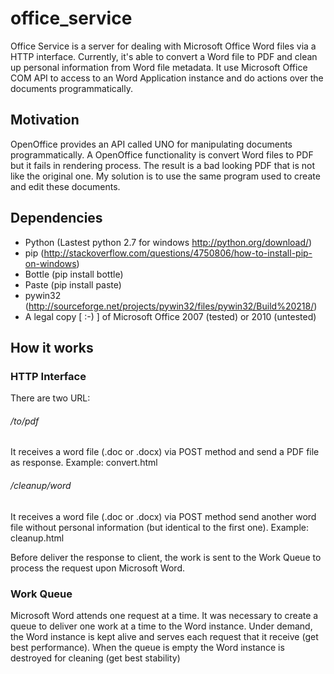 office_service
==============

Office Service is a server for dealing with Microsoft Office Word files via a HTTP interface. Currently, it's able to convert a Word file to PDF and clean up personal information from Word file metadata. It use Microsoft Office COM API to access to an Word Application instance and do actions over the documents programmatically.

Motivation
------------

OpenOffice provides an API called UNO for manipulating documents programmatically. A OpenOffice functionality is convert Word files to PDF but it fails in rendering process. The result is a bad looking PDF that is not like the original one. My solution is to use the same program used to create and edit these documents.

Dependencies
------------

* Python (Lastest python 2.7 for windows http://python.org/download/)
* pip (http://stackoverflow.com/questions/4750806/how-to-install-pip-on-windows)
* Bottle (pip install bottle)
* Paste (pip install paste)
* pywin32 (http://sourceforge.net/projects/pywin32/files/pywin32/Build%20218/)
* A legal copy [ :-) ] of Microsoft Office 2007 (tested) or 2010 (untested)

How it works
------------

### HTTP Interface
There are two URL:
###### /to/pdf 
It receives a word file (.doc or .docx) via POST method and send a PDF file as response. Example: convert.html
###### /cleanup/word
It receives a word file (.doc or .docx) via POST method send another word file without personal information (but identical to the first one). Example: cleanup.html

Before deliver the response to client, the work is sent to the Work Queue to process the request upon Microsoft Word.

### Work Queue
Microsoft Word attends one request at a time. It was necessary to create a queue to deliver one work at a time to the Word instance. Under demand, the Word instance is kept alive and serves each request that it receive (get best performance). When the queue is empty the Word instance is destroyed for cleaning (get best stability)
